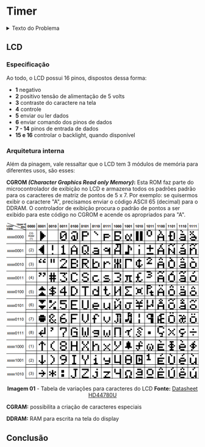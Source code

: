 # Timer

<details>
<summary>Texto do Problema</summary>

---

## Tema

Desenvolvimento de programas usando linguagem Assembly e aplicação de conceitos
básicos de arquitetura de computadores.

## Objetivos de Aprendizagem

Ao final da realização deste problema, o/a discente deverá ser capaz de:

- Programar em Assembly para um processador com arquitetura ARM;
- Entender o conjunto de instruções da arquitetura ARM e saber como utilizá-las de acordo com a necessidade do sistema;
- Entender como montar uma biblioteca a partir de um código assembly;
- Avaliar o desempenho de um código assembly através de medidas sobre o comportamento de sua execução no sistema.

## Problema

Desenvolver um aplicativo de temporização (timer) que apresente a contagem num display LCD. O tempo inicial deverá ser configurado diretamente no código. Além disso, deverão ser usados 2 botões de controle: 1 para iniciar/parar a contagem e outro para reiniciar a partir do tempo definido.

Com o objetivo de desenvolver uma biblioteca para uso futuro em conjunto com um programa em linguagem C, a função para enviar mensagem para o display deve estar separada como uma biblioteca (.o), e permitir no mínimo as seguinte operações:

1. Limpar display;
2. Escrever caractere;
3. Posicionar cursor (linha e coluna).

---

</details>

## LCD




### Especificação

Ao todo, o LCD possui 16 pinos, dispostos dessa forma:

- **1** negativo
- **2** positivo tensão de alimentação de 5 volts
- **3** contraste do caractere na tela
- **4** controle
- **5** enviar ou ler dados
- **6** enviar comando dos pinos de dados
- **7 - 14** pinos de entrada de dados
- **15 e 16** controlar o backlight, quando disponível

### Arquitetura interna

Além da pinagem, vale ressaltar que o LCD tem 3 módulos de memória para diferentes usos, são esses:

**CGROM _(Character Graphics Read only Memory)_:** Esta ROM faz parte do microcontrolador de exibição no LCD e armazena todos os padrões padrão para os caracteres de matriz de pontos de 5 x 7. Por exemplo: se quisermos exibir o caractere "A", precisamos enviar o código ASCII 65 (decimal) para o DDRAM. O controlador de exibição procura o padrão de pontos a ser exibido para este código no CGROM e acende os apropriados para "A".

<div id="fpga" style="display: inline_block" align="center">
			<img src="/resource/TABLE.png"/><br>
		<p>
		<b>Imagem 01</b> - Tabela de variações para caracteres do LCD <b>Fonte:</b> <a href="https://www.sparkfun.com/datasheets/LCD/HD44780.pdf">Datasheet HD44780U </a>
		</p>
	</div>

**CGRAM:** possibilita a criação de caracteres especiais

**DDRAM:** RAM para escrita na tela do display

## Conclusão
